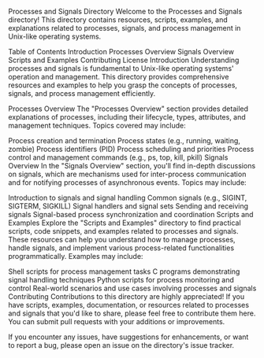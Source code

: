 Processes and Signals Directory
Welcome to the Processes and Signals directory! This directory contains resources, scripts, examples, and explanations related to processes, signals, and process management in Unix-like operating systems.

Table of Contents
Introduction
Processes Overview
Signals Overview
Scripts and Examples
Contributing
License
Introduction
Understanding processes and signals is fundamental to Unix-like operating systems' operation and management. This directory provides comprehensive resources and examples to help you grasp the concepts of processes, signals, and process management efficiently.

Processes Overview
The "Processes Overview" section provides detailed explanations of processes, including their lifecycle, types, attributes, and management techniques. Topics covered may include:

Process creation and termination
Process states (e.g., running, waiting, zombie)
Process identifiers (PID)
Process scheduling and priorities
Process control and management commands (e.g., ps, top, kill, pkill)
Signals Overview
In the "Signals Overview" section, you'll find in-depth discussions on signals, which are mechanisms used for inter-process communication and for notifying processes of asynchronous events. Topics may include:

Introduction to signals and signal handling
Common signals (e.g., SIGINT, SIGTERM, SIGKILL)
Signal handlers and signal sets
Sending and receiving signals
Signal-based process synchronization and coordination
Scripts and Examples
Explore the "Scripts and Examples" directory to find practical scripts, code snippets, and examples related to processes and signals. These resources can help you understand how to manage processes, handle signals, and implement various process-related functionalities programmatically. Examples may include:

Shell scripts for process management tasks
C programs demonstrating signal handling techniques
Python scripts for process monitoring and control
Real-world scenarios and use cases involving processes and signals
Contributing
Contributions to this directory are highly appreciated! If you have scripts, examples, documentation, or resources related to processes and signals that you'd like to share, please feel free to contribute them here. You can submit pull requests with your additions or improvements.

If you encounter any issues, have suggestions for enhancements, or want to report a bug, please open an issue on the directory's issue tracker.

